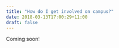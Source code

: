 ```yaml
---
title: "How do I get involved on campus?"
date: 2018-03-13T17:00:29+11:00
draft: false
---
```


Coming soon!